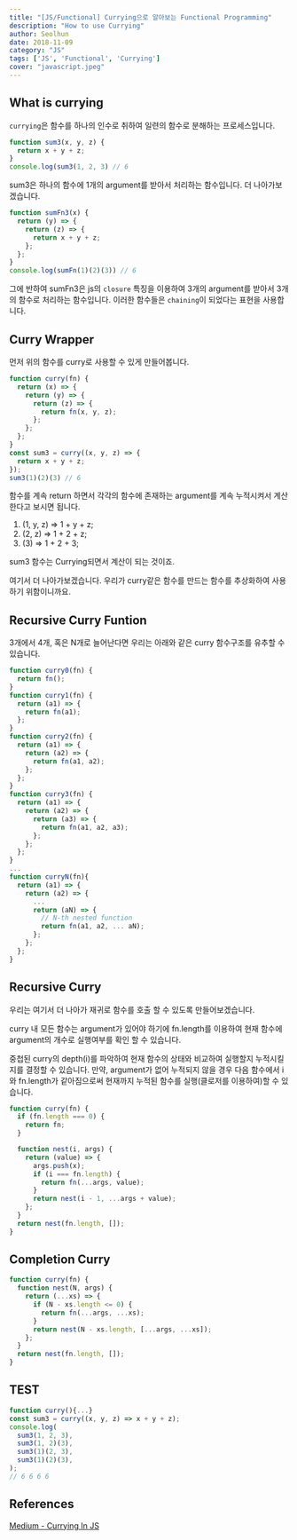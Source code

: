 ```yaml
---
title: "[JS/Functional] Currying으로 알아보는 Functional Programming"
description: "How to use Currying"
author: Seolhun
date: 2018-11-09
category: "JS"
tags: ['JS', 'Functional', 'Currying']
cover: "javascript.jpeg"
---
```


## What is currying
`currying`은 함수를 하나의 인수로 취하여 일련의 함수로 분해하는 프로세스입니다.

```js
function sum3(x, y, z) {
  return x + y + z;
}
console.log(sum3(1, 2, 3) // 6
```

sum3은 하나의 함수에 1개의 argument를 받아서 처리하는 함수입니다. 더 나아가보겠습니다.

```js
function sumFn3(x) {
  return (y) => {
    return (z) => {
      return x + y + z;
    };
  };
}
console.log(sumFn(1)(2)(3)) // 6
```

그에 반하여 sumFn3은 js의 `closure` 특징을 이용하여 3개의 argument를 받아서 3개의 함수로 처리하는 함수입니다.
이러한 함수들은 `chaining`이 되었다는 표현을 사용합니다.

## Curry Wrapper
먼저 위의 함수를 curry로 사용할 수 있게 만들어봅니다. 

```js
function curry(fn) {
  return (x) => {
    return (y) => {
      return (z) => {
        return fn(x, y, z);
      };
    };
  };
}
const sum3 = curry((x, y, z) => {
  return x + y + z;
});
sum3(1)(2)(3) // 6
```

함수를 계속 return 하면서 각각의 함수에 존재하는 argument를 계속 누적시켜서 계산한다고 보시면 됩니다.

1. (1, y, z) => 1 + y + z;
2. (2, z) => 1 + 2 + z;
3. (3) => 1 + 2 + 3;

sum3 함수는 Currying되면서 계산이 되는 것이죠.

여기서 더 나아가보겠습니다. 우리가 curry같은 함수를 만드는 함수를 추상화하여 사용하기 위함이니까요.

## Recursive Curry Funtion
3개에서 4개, 혹은 N개로 늘어난다면 우리는 아래와 같은 curry 함수구조를 유추할 수 있습니다.

```js
function curry0(fn) {
  return fn();
}
function curry1(fn) {
  return (a1) => {
    return fn(a1);
  };
}
function curry2(fn) {
  return (a1) => {
    return (a2) => {
      return fn(a1, a2);
    };
  };
}
function curry3(fn) {
  return (a1) => {
    return (a2) => {
      return (a3) => {
        return fn(a1, a2, a3);
      };
    };
  };
}
...
function curryN(fn){
  return (a1) => {
    return (a2) => {
      ...
      return (aN) => {
        // N-th nested function
        return fn(a1, a2, ... aN);
      };
    };
  };
}
```

## Recursive Curry
우리는 여기서 더 나아가 재귀로 함수를 호출 할 수 있도록 만들어보겠습니다.

curry 내 모든 함수는 argument가 있어야 하기에 fn.length를 이용하여 현재 함수에 argument의 개수로 실행여부를 확인 할 수 있습니다.

중첩된 curry의 depth(i)를 파악하여 현재 함수의 상태와 비교하여 실행할지 누적시킬지를 결정할 수 있습니다.
만약, argument가 없어 누적되지 않을 경우 다음 함수에서 i와 fn.length가 같아짐으로써 현재까지 누적된 함수를 실행(클로저를 이용하여)할 수 있습니다.

```js
function curry(fn) {
  if (fn.length === 0) {
    return fn;
  }

  function nest(i, args) {
    return (value) => {
      args.push(x);
      if (i === fn.length) {
        return fn(...args, value);
      }
      return nest(i - 1, ...args + value);
    };
  }
  return nest(fn.length, []);
}
```

## Completion Curry

```js
function curry(fn) {
  function nest(N, args) {
    return (...xs) => {
      if (N - xs.length <= 0) {
        return fn(...args, ...xs);
      }
      return nest(N - xs.length, [...args, ...xs]);
    };
  }
  return nest(fn.length, []);
}
```

## TEST
```js
function curry(){...}
const sum3 = curry((x, y, z) => x + y + z);
console.log(
  sum3(1, 2, 3),
  sum3(1, 2)(3),
  sum3(1)(2, 3),
  sum3(1)(2)(3),
);
// 6 6 6 6
```

## References
[Medium - Currying In JS](https://hackernoon.com/currying-in-js-d9ddc64f162e)
